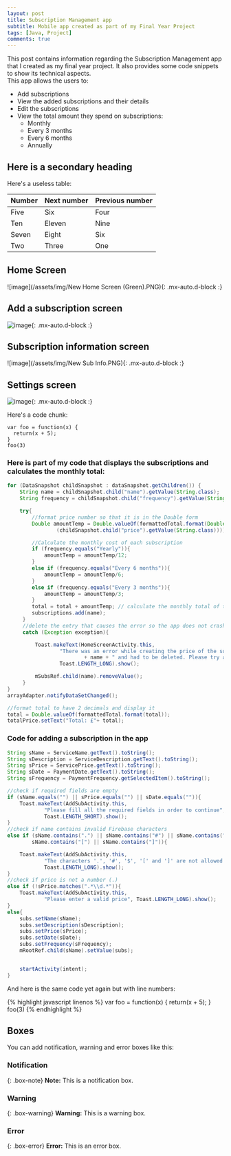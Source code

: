 ```yaml
---
layout: post
title: Subscription Management app
subtitle: Mobile app created as part of my Final Year Project
tags: [Java, Project]
comments: true
---
```


This post contains information regarding the Subscription Management app that I created as my final year project. It also provides some code snippets to show its technical aspects.  
This app allows the users to:  
* Add subscriptions
* View the added subscriptions and their details
* Edit the subscriptions
* View the total amount they spend on subscriptions:
  * Monthly
  * Every 3 months
  * Every 6 months
  * Annually   

## Here is a secondary heading

Here's a useless table:

| Number | Next number | Previous number |
| :------ |:--- | :--- |
| Five | Six | Four |
| Ten | Eleven | Nine |
| Seven | Eight | Six |
| Two | Three | One |


## Home Screen

![image](/assets/img/New Home Screen (Green).PNG){: .mx-auto.d-block :}

## Add a subscription screen

![image](/assets/img/new-add-sub.png){: .mx-auto.d-block :}

## Subscription information screen

![image](/assets/img/New Sub Info.PNG){: .mx-auto.d-block :}

## Settings screen

![image](/assets/img/Settings.PNG){: .mx-auto.d-block :}

Here's a code chunk:

~~~
var foo = function(x) {
  return(x + 5);
}
foo(3)
~~~

### Here is part of my code that displays the subscriptions and calculates the monthly total:

```java
for (DataSnapshot childSnapshot : dataSnapshot.getChildren()) {
    String name = childSnapshot.child("name").getValue(String.class);
    String frequency = childSnapshot.child("frequency").getValue(String.class);

    try{
        //format price number so that it is in the Double form
        Double amountTemp = Double.valueOf(formattedTotal.format(Double.valueOf
                (childSnapshot.child("price").getValue(String.class))));

        //Calculate the monthly cost of each subscription
        if (frequency.equals("Yearly")){
            amountTemp = amountTemp/12;
        }
        else if (frequency.equals("Every 6 months")){
            amountTemp = amountTemp/6;
        }
        else if (frequency.equals("Every 3 months")){
            amountTemp = amountTemp/3;
        }
        total = total + amountTemp; // calculate the monthly total of the subscriptions
        subscriptions.add(name);
     }
     //delete the entry that causes the error so the app does not crash repeatedly
     catch (Exception exception){

         Toast.makeText(HomeScreenActivity.this,
                 "There was an error while creating the price of the subscription "
                         + name + " and had to be deleted. Please try again",
                 Toast.LENGTH_LONG).show();

         mSubsRef.child(name).removeValue();
     }
}
arrayAdapter.notifyDataSetChanged();

//format total to have 2 decimals and display it
total = Double.valueOf(formattedTotal.format(total));
totalPrice.setText("Total: £"+ total);
```

### Code for adding a subscription in the app

```java
String sName = ServiceName.getText().toString();
String sDescription = ServiceDescription.getText().toString();
String sPrice = ServicePrice.getText().toString();
String sDate = PaymentDate.getText().toString();
String sFrequency = PaymentFrequency.getSelectedItem().toString();

//check if required fields are empty
if (sName.equals("") || sPrice.equals("") || sDate.equals("")){
    Toast.makeText(AddSubActivity.this,
            "Please fill all the required fields in order to continue",
            Toast.LENGTH_SHORT).show();
}
//check if name contains invalid Firebase characters
else if (sName.contains(".") || sName.contains("#") || sName.contains("$") ||
        sName.contains("[") || sName.contains("]")){

    Toast.makeText(AddSubActivity.this,
            "The characters '.', '#', '$', '[' and ']' are not allowed for a Service Name",
            Toast.LENGTH_LONG).show();
}
//check if price is not a number (.)
else if (!sPrice.matches(".*\\d.*")){
    Toast.makeText(AddSubActivity.this,
            "Please enter a valid price", Toast.LENGTH_LONG).show();
}
else{
    subs.setName(sName);
    subs.setDescription(sDescription);
    subs.setPrice(sPrice);
    subs.setDate(sDate);
    subs.setFrequency(sFrequency);
    mRootRef.child(sName).setValue(subs);


    startActivity(intent);
}
```

And here is the same code yet again but with line numbers:

{% highlight javascript linenos %}
var foo = function(x) {
  return(x + 5);
}
foo(3)
{% endhighlight %}

## Boxes
You can add notification, warning and error boxes like this:

### Notification

{: .box-note}
**Note:** This is a notification box.

### Warning

{: .box-warning}
**Warning:** This is a warning box.

### Error

{: .box-error}
**Error:** This is an error box.
